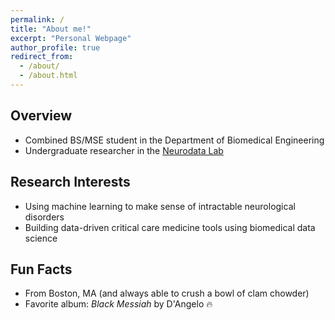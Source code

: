 ```yaml
---
permalink: /
title: "About me!"
excerpt: "Personal Webpage"
author_profile: true
redirect_from: 
  - /about/
  - /about.html
---
```


## Overview
- Combined BS/MSE student in the Department of Biomedical Engineering
- Undergraduate researcher in the [Neurodata Lab](https://neurodata.io/)


## Research Interests
- Using machine learning to make sense of intractable neurological disorders 
- Building data-driven critical care medicine tools using biomedical data science

## Fun Facts
- From Boston, MA (and always able to crush a bowl of clam chowder)
- Favorite album: _Black Messiah_ by D'Angelo 🔥
